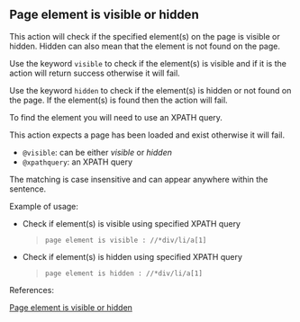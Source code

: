 ## Page element is visible or hidden

This action will check if the specified element(s) on the page is visible or hidden. Hidden can also mean that the element is not found on the page.

Use the keyword `visible` to check if the element(s) is visible and if it is the action will return success otherwise it will fail.

Use the keyword `hidden` to check if the element(s) is hidden or not found on the page. If the element(s) is found then the action will fail.

To find the element you will need to use an XPATH query.

This action expects a page has been loaded and exist otherwise it will fail.

- `@visible`: can be either *visible* or *hidden*
- `@xpathquery`: an XPATH query

The matching is case insensitive and can appear anywhere within the sentence.

Example of usage:

- Check if element(s) is visible using specified XPATH query

    > `page element is visible : //*div/li/a[1]`

- Check if element(s) is hidden using specified XPATH query

    > `page element is hidden : //*div/li/a[1]`

References:

[Page element is visible or hidden](https://github.com/DasAng/phobo-release/blob/master/docs/browser_actions.md#page-element-is-visible-or-hidden)